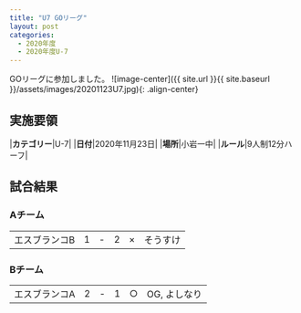 ```yaml
---
title: "U7 GOリーグ"
layout: post
categories:
  - 2020年度
  - 2020年度U-7
---
```


GOリーグに参加しました。
![image-center]({{ site.url }}{{ site.baseurl }}/assets/images/20201123U7.jpg){: .align-center}


## 実施要領

|**カテゴリー**|U-7|
|**日付**|2020年11月23日|
|**場所**|小岩一中|
|**ルール**|9人制12分ハーフ|

## 試合結果

### Aチーム

|            |    |   |    |         |    |
|:-----------|:--:|:-:|:--:|:--:|:--------|
|エスブランコB|    1| - |   2|×|そうすけ|


### Bチーム

|            |    |   |    |         |    |
|:-----------|:--:|:-:|:--:|:--:|:--------|
|エスブランコA|    2| - |   1|○|OG, よしなり|
